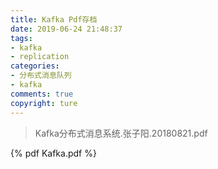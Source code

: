 ```yaml
---
title: Kafka Pdf存档
date: 2019-06-24 21:48:37
tags:
- kafka
- replication
categories:
- 分布式消息队列
- kafka
comments: true
copyright: ture
---
```


<blockquote class="blockquote-center">Kafka分布式消息系统.张子阳.20180821.pdf</blockquote>

{% pdf Kafka.pdf %}
